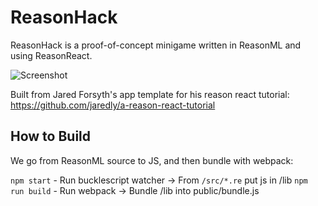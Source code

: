 # ReasonHack

ReasonHack is a proof-of-concept minigame written in ReasonML and using
ReasonReact.

![Screenshot](images/screenshot.png)

Built from Jared Forsyth's app template for his reason react tutorial:
https://github.com/jaredly/a-reason-react-tutorial

## How to Build

We go from ReasonML source to JS, and then bundle with webpack:

`npm start` - Run bucklescript watcher -> From `/src/*.re` put js in /lib
`npm run build` - Run webpack -> Bundle /lib into public/bundle.js

